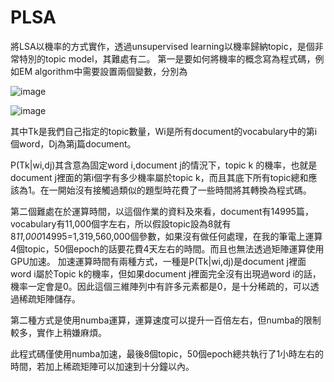 # PLSA
將LSA以機率的方式實作，透過unsupervised learning以機率歸納topic，是個非常特別的topic model，其難處有二。
第一是要如何將機率的概念寫為程式碼，例如EM algorithm中需要設置兩個變數，分別為

![image](https://github.com/AppleHank/Image/blob/main/%E8%9E%A2%E5%B9%95%E6%93%B7%E5%8F%96%E7%95%AB%E9%9D%A2%202021-01-16%20170148.jpg?raw=true)

![image](https://github.com/AppleHank/Image/blob/main/%E8%9E%A2%E5%B9%95%E6%93%B7%E5%8F%96%E7%95%AB%E9%9D%A2%202021-01-16%20170338.jpg?raw=true)

其中Tk是我們自己指定的topic數量，Wi是所有document的vocabulary中的第i個word，Dj為第j篇document。

P(Tk|wi,dj)其含意為固定word i,document j的情況下，topic k 的機率，也就是document j裡面的第i個字有多少機率屬於topic k，而且其底下所有topic總和應該為1。在一開始沒有接觸過類似的題型時花費了一些時間將其轉換為程式碼。

第二個難處在於運算時間，以這個作業的資料及來看，document有14995篇，vocabulary有11,000個字左右，所以假設topic設為8就有 8*11,000*14995=1,319,560,000個參數，如果沒有做任何處理，在我的筆電上運算4個topic，50個epoch的話要花費4天左右的時間。而且也無法透過矩陣運算使用GPU加速。
加速運算時間有兩種方式，一種是P(Tk|wi,dj)是document j裡面word i屬於Topic k的機率，但如果document j裡面完全沒有出現過word i的話，機率一定會是0。因此這個三維陣列中有許多元素都是0，是十分稀疏的，可以透過稀疏矩陣儲存。

第二種方式是使用numba運算，運算速度可以提升一百倍左右，但numba的限制較多，實作上稍嫌麻煩。

此程式碼僅使用numba加速，最後8個topic，50個epoch總共執行了1小時左右的時間，若加上稀疏矩陣可以加速到十分鐘以內。



